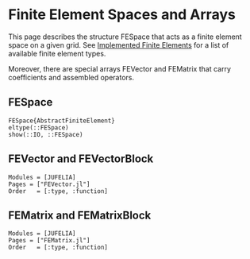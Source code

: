 
# Finite Element Spaces and Arrays

This page describes the structure FESpace that acts as a finite element space on a given grid.
See [Implemented Finite Elements](@ref) for a list of available finite element types.

Moreover, there are special arrays FEVector and FEMatrix that carry coefficients and assembled operators.


## FESpace


```@docs
FESpace{AbstractFiniteElement}
eltype(::FESpace)
show(::IO, ::FESpace)
```


## FEVector and FEVectorBlock


```@autodocs
Modules = [JUFELIA]
Pages = ["FEVector.jl"]
Order   = [:type, :function]
```


## FEMatrix and FEMatrixBlock


```@autodocs
Modules = [JUFELIA]
Pages = ["FEMatrix.jl"]
Order   = [:type, :function]
```